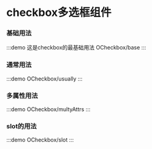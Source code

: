 # checkbox多选框组件

### 基础用法

:::demo 这是checkbox的最基础用法
OCheckbox/base
:::

### 通常用法

:::demo
OCheckbox/usually
:::

### 多属性用法

:::demo
OCheckbox/multyAttrs
:::

### slot的用法

:::demo
OCheckbox/slot
:::
